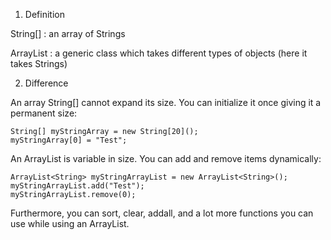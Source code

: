 1) Definition

String[] : an array of Strings 

ArrayList<String> : a generic class which takes different types of objects (here it takes Strings)

2) Difference

An array String[] cannot expand its size. You can initialize it once giving it a permanent size:
```
String[] myStringArray = new String[20]();
myStringArray[0] = "Test";
```

An ArrayList<String> is variable in size. You can add and remove items dynamically:
    
    ArrayList<String> myStringArrayList = new ArrayList<String>();
    myStringArrayList.add("Test");
    myStringArrayList.remove(0);
    
Furthermore, you can sort, clear, addall, and a lot more functions you can use while using an ArrayList.
